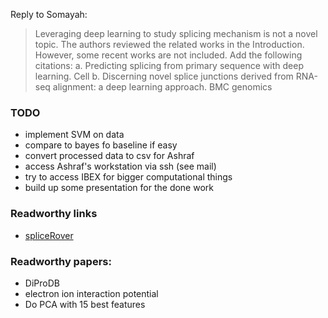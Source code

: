 
Reply to Somayah:

> Leveraging deep learning to study splicing mechanism is not a novel topic.
> The authors reviewed the related works in the Introduction. However, some recent works are not included. Add the following citations:
> a. Predicting splicing from primary sequence with deep learning. Cell
> b. Discerning novel splice junctions derived from RNA-seq alignment: a deep learning approach. BMC genomics

### TODO
- implement SVM on data
- compare to bayes fo baseline if easy
- convert processed data to csv for Ashraf
- access Ashraf's workstation via ssh (see mail)
- try to access IBEX for bigger computational things
- build up some presentation for the done work

### Readworthy links
- [spliceRover](http://bioit2.irc.ugent.be/rover/splicerover/)

### Readworthy papers:

- DiProDB 
- electron ion interaction potential
- Do PCA with 15 best features
